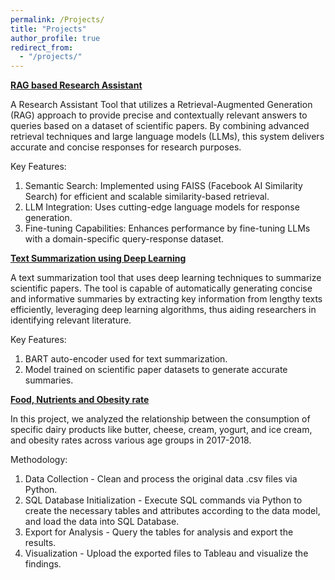 ```yaml
---
permalink: /Projects/
title: "Projects"
author_profile: true
redirect_from: 
  - "/projects/"
---
```


**[RAG based Research Assistant](https://github.com/srishtishankar/RAG-research-assistant)**

A Research Assistant Tool that utilizes a Retrieval-Augmented Generation (RAG) approach to provide precise and contextually relevant answers to queries based on a dataset of scientific papers. By combining advanced retrieval techniques and large language models (LLMs), this system delivers accurate and concise responses for research purposes.

Key Features: 
  1. Semantic Search: Implemented using FAISS (Facebook AI Similarity Search) for efficient and scalable similarity-based retrieval.
  2. LLM Integration: Uses cutting-edge language models for response generation.
  3. Fine-tuning Capabilities: Enhances performance by fine-tuning LLMs with a domain-specific query-response dataset.


**[Text Summarization using Deep Learning](https://github.com/srishtishankar/sds384-text-summarization)**

A text summarization tool that uses deep learning techniques to summarize scientific papers. The tool is capable of automatically generating concise and informative summaries by extracting key information from lengthy texts efficiently, leveraging deep learning algorithms, thus aiding researchers in identifying relevant literature.

Key Features: 
  1. BART auto-encoder used for text summarization.
  2. Model trained on scientific paper datasets to generate accurate summaries.


**[Food, Nutrients and Obesity rate](https://github.com/srishtishankar/data-wrangling)**

In this project, we analyzed the relationship between the consumption of specific dairy products like butter, cheese, cream, yogurt, and ice cream, and obesity rates across various age groups in 2017-2018.

Methodology: 
  1. Data Collection - Clean and process the original data .csv files via Python.
  2. SQL Database Initialization - Execute SQL commands via Python to create the necessary tables and attributes according to the data model, and load the data into SQL Database.
  3. Export for Analysis - Query the tables for analysis and export the results.
  4. Visualization - Upload the exported files to Tableau and visualize the findings.

   
